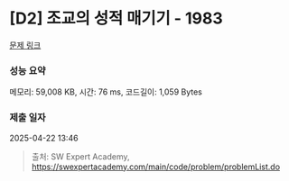 # [D2] 조교의 성적 매기기 - 1983 

[문제 링크](https://swexpertacademy.com/main/code/problem/problemDetail.do?contestProbId=AV5PwGK6AcIDFAUq) 

### 성능 요약

메모리: 59,008 KB, 시간: 76 ms, 코드길이: 1,059 Bytes

### 제출 일자

2025-04-22 13:46



> 출처: SW Expert Academy, https://swexpertacademy.com/main/code/problem/problemList.do